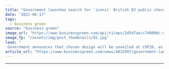 ```yaml
---
title: "Government launches search for 'iconic' British EV public charge point design"
date: "2021-06-17"
tags: 
  - business green
source: "business green"
image_url: "https://www.businessgreen.com/api/v1/wps/2d5d7ae/c740806c-dd69-41ba-90cc-bbd8ffa6733e/1/iStock-1184618238-electric-vehicle-charging-uk-185x114.jpg"
image_fp: "/assets/img/post_thumbnails/92.jpg"
lead: "
 Government announces that chosen design will be unveiled at COP26, as DfT confirms recipients of latest £20m EV innovation funding pot ..."
article_url: "https://www.businessgreen.com/news/4032997/government-launches-search-iconic-british-ev-public-charge-point-design"
---
```


---

